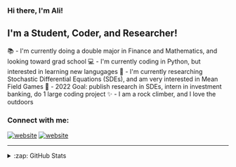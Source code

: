 ### Hi there, I'm Ali!

## I'm a Student, Coder, and Researcher!
📚 - I'm currently doing a double major in Finance and Mathematics, and looking toward grad school
💻 - I'm currently coding in Python, but interested in learning new langugages
📖 - I'm currently researching Stochastic Differential Equations (SDEs), and am very interested in Mean Field Games
🥅 - 2022 Goal: publish research in SDEs, intern in investment banking, do 1 large coding project
✨ - I am a rock climber, and I love the outdoors

### Connect with me:
[![website](./img/linkedin-light.svg)](https://linkedin.com/in/5253-ali-diwan#gh-light-mode-only)
[![website](./img/linkedin-dark.svg)](https://linkedin.com/in/5253-ali-diwan#gh-dark-mode-only)

---

<details>
  <summary>:zap: GitHub Stats</summary>

  <img align="left" alt="Ali's GitHub Stats" src="https://github-readme-stats.vercel.app/api?username=basic5253&show_icons=true&hide_border=false&title_color=ff652f&icon_color=FFE400&bg_color=09131B&text_color=ffffff&border_color=0c1a25" />

</details>

[linkedin]: https://linkedin.com/in/5253-ali-diwan
